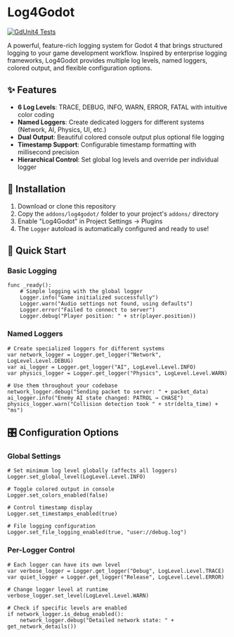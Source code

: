 # Log4Godot

[![GdUnit4 Tests](https://github.com/Fireball19/godot-log4godot/actions/workflows/gdunit4-tests.yml/badge.svg?branch=develop)](https://github.com/Fireball19/godot-log4godot/actions/workflows/gdunit4-tests.yml)

A powerful, feature-rich logging system for Godot 4 that brings structured logging to your game development workflow. 
Inspired by enterprise logging frameworks, Log4Godot provides multiple log levels, named loggers, colored output, and flexible configuration options.

## ✨ Features

- **6 Log Levels**: TRACE, DEBUG, INFO, WARN, ERROR, FATAL with intuitive color coding
- **Named Loggers**: Create dedicated loggers for different systems (Network, AI, Physics, UI, etc.)
- **Dual Output**: Beautiful colored console output plus optional file logging
- **Timestamp Support**: Configurable timestamp formatting with millisecond precision
- **Hierarchical Control**: Set global log levels and override per individual logger

## 🚀 Installation

1. Download or clone this repository
2. Copy the `addons/log4godot/` folder to your project's `addons/` directory
3. Enable "Log4Godot" in Project Settings → Plugins
4. The `Logger` autoload is automatically configured and ready to use!

## 📖 Quick Start

### Basic Logging
```gdscript
func _ready():
	# Simple logging with the global logger
	Logger.info("Game initialized successfully")
	Logger.warn("Audio settings not found, using defaults")
	Logger.error("Failed to connect to server")
	Logger.debug("Player position: " + str(player.position))
```

### Named Loggers
```gdscript
# Create specialized loggers for different systems
var network_logger = Logger.get_logger("Network", LogLevel.Level.DEBUG)
var ai_logger = Logger.get_logger("AI", LogLevel.Level.INFO)
var physics_logger = Logger.get_logger("Physics", LogLevel.Level.WARN)

# Use them throughout your codebase
network_logger.debug("Sending packet to server: " + packet_data)
ai_logger.info("Enemy AI state changed: PATROL → CHASE")
physics_logger.warn("Collision detection took " + str(delta_time) + "ms")
```

## 🎛️ Configuration Options

### Global Settings
```gdscript
# Set minimum log level globally (affects all loggers)
Logger.set_global_level(LogLevel.Level.INFO)

# Toggle colored output in console
Logger.set_colors_enabled(false)

# Control timestamp display
Logger.set_timestamps_enabled(true)

# File logging configuration
Logger.set_file_logging_enabled(true, "user://debug.log")
```

### Per-Logger Control
```gdscript
# Each logger can have its own level
var verbose_logger = Logger.get_logger("Debug", LogLevel.Level.TRACE)
var quiet_logger = Logger.get_logger("Release", LogLevel.Level.ERROR)

# Change logger level at runtime
verbose_logger.set_level(LogLevel.Level.WARN)

# Check if specific levels are enabled
if network_logger.is_debug_enabled():
	network_logger.debug("Detailed network state: " + get_network_details())
```
